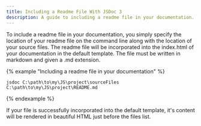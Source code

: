 ```yaml
---
title: Including a Readme File With JSDoc 3
description: A guide to including a readme file in your documentation.
---
```


To include a readme file in your documentation, you simply specify the location of your readme file on the command line along with the location of your source files. The readme file will be incorporated into the index.html of your documentation in the default template. The file must be written in markdown and given a .md extension.

{% example "Including a readme file in your documentation" %}

```
jsdoc C:\path\to\my\JS\project\sourceFiles C:\path\to\my\JS\project\README.md
```
{% endexample %}

If your file is successfully incorporated into the default template, it's content will be rendered in beautiful HTML just before the files list.

